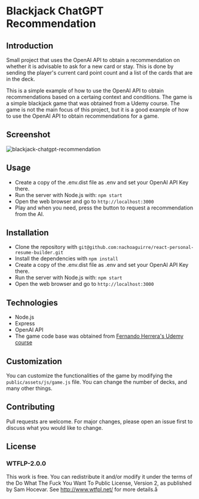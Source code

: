 # Blackjack ChatGPT Recommendation

## Introduction

Small project that uses the OpenAI API to obtain a recommendation on whether it is advisable to ask for a new card or stay. This is done by sending the player's current card point count and a list of the cards that are in the deck.

This is a simple example of how to use the OpenAI API to obtain recommendations based on a certaing context and conditions. The game is a simple blackjack game that was obtained from a Udemy course. The game is not the main focus of this project, but it is a good example of how to use the OpenAI API to obtain recommendations for a game.


## Screenshot
![blackjack-chatgpt-recommendation](https://github.com/nachoaguirre/blackjack-chatgpt-recommendation/assets/52148018/5bbbcc40-d8e5-4436-b2a9-24ff6a70f5b5)


## Usage
- Create a copy of the .env.dist file as .env and set your OpenAI API Key there.
- Run the server with Node.js with: `npm start`
- Open the web browser and go to `http://localhost:3000`
- Play and when you need, press the button to request a recommendation from the AI.

## Installation
- Clone the repository with `git@github.com:nachoaguirre/react-personal-resume-builder.git`
- Install the dependencies with `npm install`
- Create a copy of the .env.dist file as .env and set your OpenAI API Key there.
- Run the server with Node.js with: `npm start`
- Open the web browser and go to `http://localhost:3000`

## Technologies
- Node.js
- Express
- OpenAI API
- The game code base was obtained from [Fernando Herrera's Udemy course](https://www.udemy.com/course/javascript-fernando-herrera/)

## Customization
You can customize the functionalities of the game by modifying the `public/assets/js/game.js` file. You can change the number of decks, and many other things.

## Contributing
Pull requests are welcome. For major changes, please open an issue first to discuss what you would like to change.

## License
### WTFLP-2.0.0
This work is free. You can redistribute it and/or modify it under the terms of the Do What The Fuck You Want To Public License, Version 2, as published by Sam Hocevar. See http://www.wtfpl.net/ for more details.å